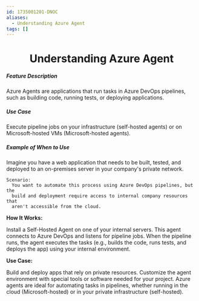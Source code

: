 ```yaml
---
id: 1735001201-DNOC
aliases:
  - Understanding Azure Agent
tags: []
---
```


<center>
<h1>Understanding Azure Agent</h1>
</center>


##### __Feature Description__
Azure Agents are applications that run tasks in Azure DevOps pipelines, such
as building code, running tests, or deploying applications.

##### Use Case
Execute pipeline jobs on your infrastructure (self-hosted agents) or on
Microsoft-hosted VMs (Microsoft-hosted agents).

##### Example of When to Use
Imagine you have a web application that needs to be built, tested, and
deployed to an on-premises server in your company's private network.

    Scenario:
      You want to automate this process using Azure DevOps pipelines, but the 
      build and deployment require access to internal company resources that 
      aren't accessible from the cloud.

__How It Works:__

Install a Self-Hosted Agent on one of your internal servers.
This agent connects to Azure DevOps and listens for pipeline jobs.
When the pipeline runs, the agent executes the tasks (e.g., builds the code,
runs tests, and deploys the app) using your internal environment.

__Use Case:__

Build and deploy apps that rely on private resources.
Customize the agent environment with special tools or software needed for your project.
Azure agents are ideal for automating tasks in pipelines, whether running in 
the cloud (Microsoft-hosted) or in your private infrastructure (self-hosted).
